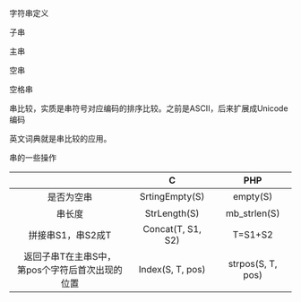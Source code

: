字符串定义

子串

主串

空串

空格串

串比较，实质是串符号对应编码的排序比较。之前是ASCII，后来扩展成Unicode编码

英文词典就是串比较的应用。



串的一些操作

|                                                     |         C         |        PHP        |
| :-------------------------------------------------: | :---------------: | :---------------: |
|                     是否为空串                      |  SrtingEmpty(S)   |     empty(S)      |
|                       串长度                        |   StrLength(S)    |   mb_strlen(S)    |
|                  拼接串S1，串S2成T                  | Concat(T, S1, S2) |      T=S1+S2      |
| 返回子串T在主串S中，<br>第pos个字符后首次出现的位置 | Index(S, T, pos)  | strpos(S, T, pos) |



